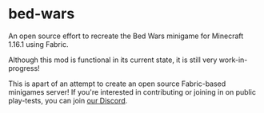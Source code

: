 # bed-wars
An open source effort to recreate the Bed Wars minigame for Minecraft 1.16.1 using Fabric.

Although this mod is functional in its current state, it is still very work-in-progress! 

This is apart of an attempt to create an open source Fabric-based minigames server!
If you're interested in contributing or joining in on public play-tests, you can join [our Discord](https://discord.gg/MVsm5Pu).
